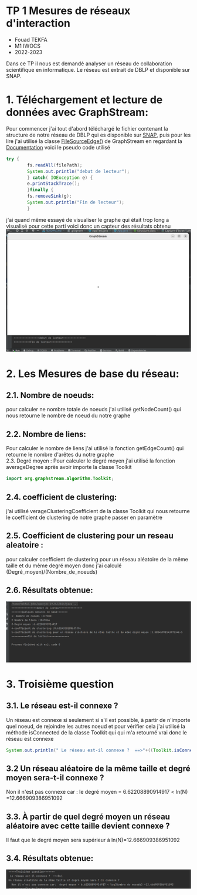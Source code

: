# TP 1 Mesures de réseaux d'interaction
- Fouad TEKFA
- M1 IWOCS
- 2022-2023


Dans ce TP il nous est demandé analyser un réseau de collaboration scientifique en informatique. Le réseau est extrait de DBLP et disponible sur SNAP.
# 1. Téléchargement et lecture de données avec GraphStream:  
Pour commencer j'ai tout d'abord téléchargé le fichier contenant la structure de notre réseau de DBLP qui es disponible sur [SNAP](https://snap.stanford.edu/data/com-DBLP.html),
puis pour les lire j'ai utilisé la classe [FileSourceEdge()](https://data.graphstream-project.org/api/gs-core/current/org/graphstream/stream/file/FileSourceEdge.html) de GraphStream en regardant la [Documentation](https://graphstream-project.org/doc/Tutorials/Reading-files-using-FileSource/) voici le pseudo code utilisé
```java
try {
        fs.readAll(filePath);
        System.out.println("debut de lecteur");
        } catch( IOException e) {
        e.printStackTrace();
        }finally {
        fs.removeSink(g);
        System.out.println("Fin de lecteur");
        }
```  
j'ai quand même essayé de visualiser le graphe qui était trop long a visualisé pour cette parti voici donc un capteur des résultats obtenu
![capteure1](./Capture1.png)
# 2. Les Mesures de base du réseau:  
## 2.1. Nombre de noeuds:     
pour calculer ne nombre totale de noeuds j'ai utilisé getNodeCount() qui nous retourne le nombre de noeud du notre graphe

## 2.2. Nombre de liens:   
Pour calculer le nombre de liens j'ai utilisé la fonction getEdgeCount() qui retourne le nombre d'arêtes du notre graphe   
   2.3. Degré moyen :
Pour calculer le degré moyen j'ai utilisé la fonction averageDegree après avoir importe la classe Toolkit   
```java
import org.graphstream.algorithm.Toolkit;

```
## 2.4. coefficient de clustering:   
j'ai utilisé verageClusteringCoefficient de la classe Toolkit qui nous retourne le coefficient de clustering de notre graphe passer en paramètre    
## 2.5. Coefficient de clustering pour un reseau aleatoire :   
pour calculer coefficient de clustering pour un réseau aléatoire de la même taille et du même degré moyen donc j'ai calculé (Degré_moyen)/(Nombre_de_noeuds)   
## 2.6. Résultats obtenue:
![Résultats obtenue](./Capture_2.png)
# 3. Troisième question
## 3.1. Le réseau est-il connexe ? 
Un réseau est connexe si seulement si s'il est possible, à partir de n'importe quel noeud, de rejoindre les autres noeud et pour vérifier cela j'ai utilisé la méthode isConnected de la classe Toolkit qui qui m'a retourné vrai donc le réseau est connexe 
```java
System.out.println(" Le réseau est-il connexe ?  ==>"+((Toolkit.isConnected(g)? "Oui" : "Non ")));
```
## 3.2 Un réseau aléatoire de la même taille et degré moyen sera-t-il connexe ?
Non il n'est pas connexe car : le degré moyen <K> = 6.62208890914917 < ln(N) =12.666909386951092
## 3.3. À partir de quel degré moyen un réseau aléatoire avec cette taille devient connexe ?
Il faut que le degré moyen sera supérieur à ln(N)=12.666909386951092  
## 3.4. Résultats obtenue:
![Le réseau est-il connexe ](./Capture_3.png)




